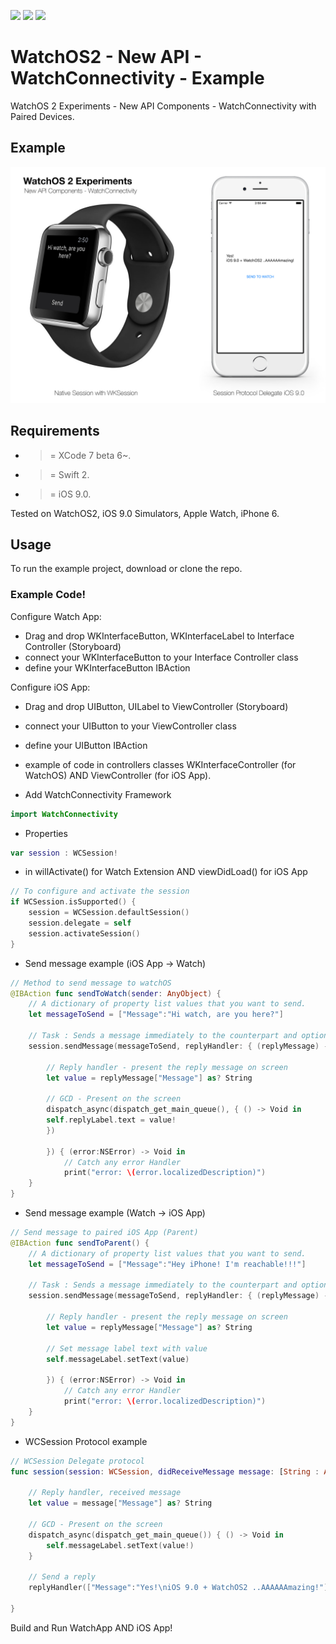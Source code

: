 ![](https://img.shields.io/badge/build-pass-brightgreen.svg?style=flat-square)
![](https://img.shields.io/badge/platform-WatchOS2-ff69b4.svg?style=flat-square)
![](https://img.shields.io/badge/Require-XCode7-lightgrey.svg?style=flat-square)


# WatchOS2 - New API - WatchConnectivity - Example
WatchOS 2 Experiments - New API Components - WatchConnectivity with Paired Devices.

## Example

![](https://raw.githubusercontent.com/Sweefties/WatchOS2-NewAPI-WatchConnectivity-Example/master/source/Apple_Watch_template-WatchConnectivity.jpg)


## Requirements

- >= XCode 7 beta 6~.
- >= Swift 2.
- >= iOS 9.0.

Tested on WatchOS2, iOS 9.0 Simulators, Apple Watch, iPhone 6.

## Usage

To run the example project, download or clone the repo.


### Example Code!


Configure Watch App:

- Drag and drop WKInterfaceButton, WKInterfaceLabel to Interface Controller (Storyboard)
- connect your WKInterfaceButton to your Interface Controller class
- define your WKInterfaceButton IBAction

Configure iOS App:

- Drag and drop UIButton, UILabel to ViewController (Storyboard)
- connect your UIButton to your ViewController class
- define your UIButton IBAction

- example of code in controllers classes WKInterfaceController (for WatchOS) AND ViewController (for iOS App).



- Add WatchConnectivity Framework
```swift
import WatchConnectivity
```

- Properties
```swift
var session : WCSession!
```

- in willActivate() for Watch Extension AND viewDidLoad() for iOS App
```swift
// To configure and activate the session
if WCSession.isSupported() {
    session = WCSession.defaultSession()
    session.delegate = self
    session.activateSession()
}
```

- Send message example (iOS App -> Watch)
```swift
// Method to send message to watchOS
@IBAction func sendToWatch(sender: AnyObject) {
    // A dictionary of property list values that you want to send.
    let messageToSend = ["Message":"Hi watch, are you here?"]

    // Task : Sends a message immediately to the counterpart and optionally delivers a response
    session.sendMessage(messageToSend, replyHandler: { (replyMessage) -> Void in

        // Reply handler - present the reply message on screen
        let value = replyMessage["Message"] as? String

        // GCD - Present on the screen
        dispatch_async(dispatch_get_main_queue(), { () -> Void in
        self.replyLabel.text = value!
        })

        }) { (error:NSError) -> Void in
            // Catch any error Handler
            print("error: \(error.localizedDescription)")
    }
}
```

- Send message example (Watch -> iOS App)
```swift
// Send message to paired iOS App (Parent)
@IBAction func sendToParent() {
    // A dictionary of property list values that you want to send.
    let messageToSend = ["Message":"Hey iPhone! I'm reachable!!!"]

    // Task : Sends a message immediately to the counterpart and optionally delivers a response
    session.sendMessage(messageToSend, replyHandler: { (replyMessage) -> Void in

        // Reply handler - present the reply message on screen
        let value = replyMessage["Message"] as? String

        // Set message label text with value
        self.messageLabel.setText(value)

        }) { (error:NSError) -> Void in
            // Catch any error Handler
            print("error: \(error.localizedDescription)")
    }
}
```

- WCSession Protocol example
```swift
// WCSession Delegate protocol
func session(session: WCSession, didReceiveMessage message: [String : AnyObject], replyHandler: ([String : AnyObject]) -> Void) {

    // Reply handler, received message
    let value = message["Message"] as? String

    // GCD - Present on the screen
    dispatch_async(dispatch_get_main_queue()) { () -> Void in
        self.messageLabel.setText(value!)
    }

    // Send a reply
    replyHandler(["Message":"Yes!\niOS 9.0 + WatchOS2 ..AAAAAAmazing!"])

}
```


Build and Run WatchApp AND iOS App!
